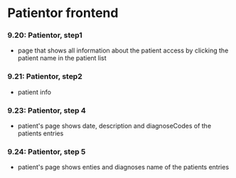# Patientor frontend


### 9.20: Patientor, step1

  - page that shows all information about the patient
    access by clicking the patient name in the patient list

### 9.21: Patientor, step2

  - patient info

### 9.23: Patientor, step 4

  - patient's page shows date, description and diagnoseCodes of the patients entries

### 9.24: Patientor, step 5

  - patient's page shows enties and diagnoses name of the patients entries